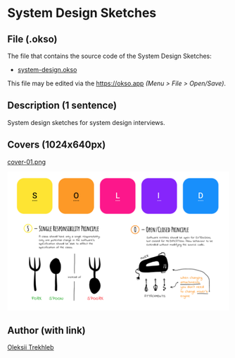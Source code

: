# System Design Sketches

## File (.okso)

The file that contains the source code of the System Design Sketches: 

- [system-design.okso](./system-design.okso)

This file may be edited via the https://okso.app _(Menu > File > Open/Save)_. 

## Description (1 sentence)

System design sketches for system design interviews.

## Covers (1024x640px)

[cover-01.png](./cover-01.png)

![System Design Sketches](./cover-01.png)

## Author (with link)

[Oleksii Trekhleb](https://twitter.com/Trekhleb)
